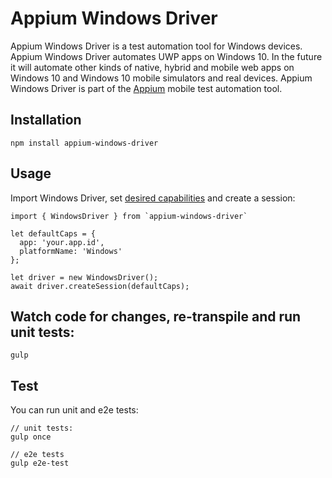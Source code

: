 Appium Windows Driver
===================

Appium Windows Driver is a test automation tool for Windows devices. Appium Windows Driver automates UWP apps on Windows 10.  In the future it will automate other kinds of native, hybrid and mobile web apps on Windows 10 and Windows 10 mobile simulators and real devices. Appium Windows Driver is part of the [Appium](https://github.com/appium/appium) mobile test automation tool.


## Installation
```
npm install appium-windows-driver
```

## Usage
Import Windows Driver, set [desired capabilities](http://appium.io/slate/en/1.5/?javascript#appium-server-capabilities) and create a session:

```
import { WindowsDriver } from `appium-windows-driver`

let defaultCaps = {
  app: 'your.app.id',
  platformName: 'Windows'
};

let driver = new WindowsDriver();
await driver.createSession(defaultCaps);
```

## Watch code for changes, re-transpile and run unit tests:

```
gulp
```

## Test


You can run unit and e2e tests:


```
// unit tests:
gulp once

// e2e tests
gulp e2e-test
```
